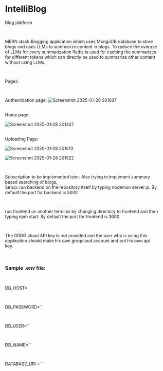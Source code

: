 # IntelliBlog
Blog platform 

<br>

MERN stack Blogging application which uses MongoDB database to store blogs and uses LLMs to summarize content in blogs.
To reduce the overuse of LLMs for every summarization Redis is used for caching the summarizes for different tokens which can directly be used to summarize other content without using LLMs. 

<br>

Pages:

<br>

Authentication page:
![Screenshot 2025-01-28 201607](https://github.com/user-attachments/assets/528fb5ae-eb81-4305-b9de-043794c9f066)

<br>
Home page:

![Screenshot 2025-01-28 201437](https://github.com/user-attachments/assets/7984b9e0-f95e-40a6-9b8a-cad4999dd7f2)



<br>
Uploading Page:

![Screenshot 2025-01-28 201510](https://github.com/user-attachments/assets/734b9954-28e1-40a0-bf75-68db977d8e5e)

![Screenshot 2025-01-28 201522](https://github.com/user-attachments/assets/bc9ba648-5b71-40d0-9d4a-77ea7f3938e6)


<br>

Subscription to be implemented later. Also trying to implement summary based searching of blogs.
<br>
Setup:
run backend on the repository itself by typing 
nodemon server.js. By default the port for backend is 5000

<br>

run frontend on another terminal by changing directory to frontend and then typing npm start. By default the port for frontend is 3000

<br>

The GROG cloud API key  is not provided and the user who is using this application should make his own groqcloud account and put his own api key.

<br>
<h3>Sample .env file:</h3>
<br>

<p>DB_HOST=<hostname for eg-"localhost"></p>
<br>
<p>DB_PASSWORD=`<password>`</p>
<br>
<p>DB_USER=`<sql db user>`</p>
<br>
<p>DB_NAME=`<database name for sql database>`</p>
<br>
<p>DATABASE_URI = `<database uri for mongodb database>`</p>
<br>